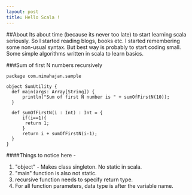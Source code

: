 ```yaml
---
layout: post
title: Hello Scala !
---
```


##About
Its about time (because its never too late) to start learning scala seriously. So I started reading blogs, books etc. I started remembering some non-usual syntax. But best way is probably to start coding small. Some simple algorithms written in scala to learn basics.

###Sum of first N numbers recursively
```
package com.nimahajan.sample

object SumUtility {
  def main(args: Array[String]) {
      println("Sum of first N number is " + sumOfFirstN(10));
  }

  def sumOfFirstN(i : Int) : Int = {
	  if(i==1){
	   return 1;
	  }
	  return i + sumOfFirstN(i-1);
  }
}
```

####Things to notice here -
1. "object" - Makes class singleton. No static in scala.
2. "main" function is also not static.
3. recursive function needs to specify return type. 
4. For all function parameters, data type is after the variable name.



